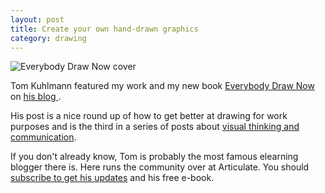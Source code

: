 ```yaml
---
layout: post
title: Create your own hand-drawn graphics
category: drawing
---
```


<img src="https://static-2.gumroad.com/res/gumroad/files/2287765296018/29c58b140e5b4f2eaf5a3f1953f8c7f0/original/edn-book-cover-700.png" alt="Everybody Draw Now cover">

Tom Kuhlmann featured my work and my new book [Everybody Draw Now](http://everybodydrawnow.com) on [his blog ](http://www.articulate.com/rapid-elearning/create-hand-drawn-graphics/).

His post is a nice round up of how to get better at drawing for work purposes and is the third in a series of posts about [visual thinking and communication](http://www.articulate.com/rapid-elearning/practice-visual-thinking-skills-apply-e-learning).

If you don't already know, Tom is probably the most famous elearning blogger there is. Here runs the community over at Articulate. You should [subscribe to get his updates](http://www.articulate.com/rapid-elearning/about-tom/) and his free e-book.
